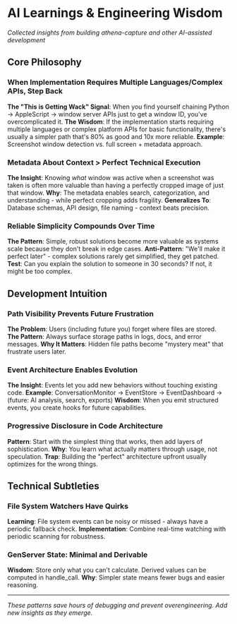 # AI Learnings & Engineering Wisdom

*Collected insights from building athena-capture and other AI-assisted development*

## Core Philosophy

### When Implementation Requires Multiple Languages/Complex APIs, Step Back
**The "This is Getting Wack" Signal**: When you find yourself chaining Python → AppleScript → window server APIs just to get a window ID, you've overcomplicated it.
**The Wisdom**: If the implementation starts requiring multiple languages or complex platform APIs for basic functionality, there's usually a simpler path that's 80% as good and 10x more reliable.
**Example**: Screenshot window detection vs. full screen + metadata approach.

### Metadata About Context > Perfect Technical Execution  
**The Insight**: Knowing *what* window was active when a screenshot was taken is often more valuable than having a perfectly cropped image of just that window.
**Why**: The metadata enables search, categorization, and understanding - while perfect cropping adds fragility.
**Generalizes To**: Database schemas, API design, file naming - context beats precision.

### Reliable Simplicity Compounds Over Time
**The Pattern**: Simple, robust solutions become more valuable as systems scale because they don't break in edge cases.
**Anti-Pattern**: "We'll make it perfect later" - complex solutions rarely get simplified, they get patched.
**Test**: Can you explain the solution to someone in 30 seconds? If not, it might be too complex.

## Development Intuition

### Path Visibility Prevents Future Frustration
**The Problem**: Users (including future you) forget where files are stored.
**The Pattern**: Always surface storage paths in logs, docs, and error messages.
**Why It Matters**: Hidden file paths become "mystery meat" that frustrate users later.

### Event Architecture Enables Evolution
**The Insight**: Events let you add new behaviors without touching existing code.
**Example**: ConversationMonitor → EventStore → EventDashboard → (future: AI analysis, search, exports)
**Wisdom**: When you emit structured events, you create hooks for future capabilities.

### Progressive Disclosure in Code Architecture
**Pattern**: Start with the simplest thing that works, then add layers of sophistication.
**Why**: You learn what actually matters through usage, not speculation.
**Trap**: Building the "perfect" architecture upfront usually optimizes for the wrong things.

## Technical Subtleties

### File System Watchers Have Quirks
**Learning**: File system events can be noisy or missed - always have a periodic fallback check.
**Implementation**: Combine real-time watching with periodic scanning for robustness.

### GenServer State: Minimal and Derivable
**Wisdom**: Store only what you can't calculate. Derived values can be computed in handle_call.
**Why**: Simpler state means fewer bugs and easier reasoning.

---

*These patterns save hours of debugging and prevent overengineering. Add new insights as they emerge.*